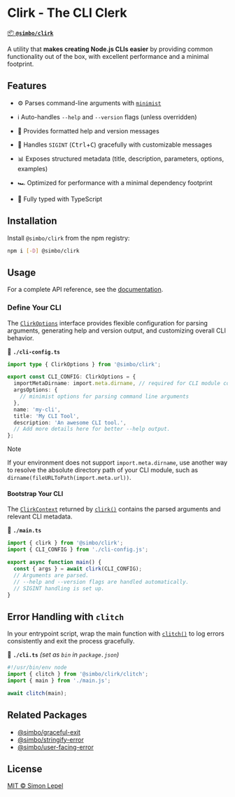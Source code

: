 # Clirk - The CLI Clerk

[📦 **`@simbo/clirk`**](https://npmjs.com/package/@simbo/clirk)

A utility that **makes creating Node.js CLIs easier** by providing common
functionality out of the box, with excellent performance and a minimal
footprint.

## Features

- ⚙️ Parses command-line arguments with
  [`minimist`](https://www.npmjs.com/package/minimist)

- ℹ️ Auto-handles `--help` and `--version` flags (unless overridden)

- 📝 Provides formatted help and version messages

- 🛑 Handles `SIGINT` (<kbd>Ctrl</kbd>+<kbd>C</kbd>) gracefully with
  customizable messages

- 📊 Exposes structured metadata (title, description, parameters, options,
  examples)

- 🏎️ Optimized for performance with a minimal dependency footprint

- 📘 Fully typed with TypeScript

## Installation

Install `@simbo/clirk` from the npm registry:

```bash
npm i [-D] @simbo/clirk
```

## Usage

For a complete API reference, see the
[documentation](https://simbo.codes/packages/modules/_simbo_clirk/).

### Define Your CLI

The
[`ClirkOptions`](https://simbo.codes/packages/interfaces/_simbo_clirk..ClirkOptions/)
interface provides flexible configuration for parsing arguments, generating help
and version output, and customizing overall CLI behavior.

📄 **`./cli-config.ts`**

```ts
import type { ClirkOptions } from '@simbo/clirk';

export const CLI_CONFIG: ClirkOptions = {
  importMetaDirname: import.meta.dirname, // required for CLI module context
  argsOptions: {
    // minimist options for parsing command line arguments
  },
  name: 'my-cli',
  title: 'My CLI Tool',
  description: 'An awesome CLI tool.',
  // Add more details here for better --help output.
};
```

> [!NOTE]  
> If your environment does not support `import.meta.dirname`, use another way to
> resolve the absolute directory path of your CLI module, such as
> `dirname(fileURLToPath(import.meta.url))`.

#### Bootstrap Your CLI

The
[`ClirkContext`](https://simbo.codes/packages/interfaces/_simbo_clirk..ClirkContext/)
returned by
[`clirk()`](https://simbo.codes/packages/functions/_simbo_clirk..clirk/)
contains the parsed arguments and relevant CLI metadata.

📄 **`./main.ts`**

```ts
import { clirk } from '@simbo/clirk';
import { CLI_CONFIG } from './cli-config.js';

export async function main() {
  const { args } = await clirk(CLI_CONFIG);
  // Arguments are parsed.
  // --help and --version flags are handled automatically.
  // SIGINT handling is set up.
}
```

## Error Handling with `clitch`

In your entrypoint script, wrap the main function with
[`clitch()`](https://simbo.codes/packages/functions/_simbo_clirk.clitch.clitch/)
to log errors consistently and exit the process gracefully.

📄 **`./cli.ts`** _(set as `bin` in `package.json`)_

```ts
#!/usr/bin/env node
import { clitch } from '@simbo/clirk/clitch';
import { main } from './main.js';

await clitch(main);
```

## Related Packages

- [@simbo/graceful-exit](https://npmjs.com/package/@simbo/graceful-exit)
- [@simbo/stringify-error](https://npmjs.com/package/@simbo/stringify-error)
- [@simbo/user-facing-error](https://npmjs.com/package/@simbo/user-facing-error)

## License

[MIT © Simon Lepel](http://simbo.mit-license.org/2025/)
